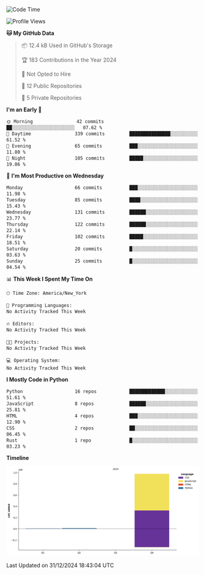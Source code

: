 <!--START_SECTION:waka-->
![Code Time](http://img.shields.io/badge/Code%20Time-0%20secs-blue)

![Profile Views](http://img.shields.io/badge/Profile%20Views-0-blue)

**🐱 My GitHub Data** 

> 📦 12.4 kB Used in GitHub's Storage 
 > 
> 🏆 183 Contributions in the Year 2024
 > 
> 🚫 Not Opted to Hire
 > 
> 📜 12 Public Repositories 
 > 
> 🔑 5 Private Repositories 
 > 
**I'm an Early 🐤** 

```text
🌞 Morning                42 commits          ██░░░░░░░░░░░░░░░░░░░░░░░   07.62 % 
🌆 Daytime                339 commits         ███████████████░░░░░░░░░░   61.52 % 
🌃 Evening                65 commits          ███░░░░░░░░░░░░░░░░░░░░░░   11.80 % 
🌙 Night                  105 commits         █████░░░░░░░░░░░░░░░░░░░░   19.06 % 
```
📅 **I'm Most Productive on Wednesday** 

```text
Monday                   66 commits          ███░░░░░░░░░░░░░░░░░░░░░░   11.98 % 
Tuesday                  85 commits          ████░░░░░░░░░░░░░░░░░░░░░   15.43 % 
Wednesday                131 commits         ██████░░░░░░░░░░░░░░░░░░░   23.77 % 
Thursday                 122 commits         ██████░░░░░░░░░░░░░░░░░░░   22.14 % 
Friday                   102 commits         █████░░░░░░░░░░░░░░░░░░░░   18.51 % 
Saturday                 20 commits          █░░░░░░░░░░░░░░░░░░░░░░░░   03.63 % 
Sunday                   25 commits          █░░░░░░░░░░░░░░░░░░░░░░░░   04.54 % 
```


📊 **This Week I Spent My Time On** 

```text
🕑︎ Time Zone: America/New_York

💬 Programming Languages: 
No Activity Tracked This Week

🔥 Editors: 
No Activity Tracked This Week

🐱‍💻 Projects: 
No Activity Tracked This Week

💻 Operating System: 
No Activity Tracked This Week
```

**I Mostly Code in Python** 

```text
Python                   16 repos            █████████████░░░░░░░░░░░░   51.61 % 
JavaScript               8 repos             ██████░░░░░░░░░░░░░░░░░░░   25.81 % 
HTML                     4 repos             ███░░░░░░░░░░░░░░░░░░░░░░   12.90 % 
CSS                      2 repos             ██░░░░░░░░░░░░░░░░░░░░░░░   06.45 % 
Rust                     1 repo              █░░░░░░░░░░░░░░░░░░░░░░░░   03.23 % 
```



**Timeline**

![Lines of Code chart](https://raw.githubusercontent.com/SacredFall/SacredFall/main/assets/bar_graph.png)


 Last Updated on 31/12/2024 18:43:04 UTC
<!--END_SECTION:waka-->
